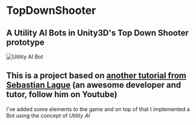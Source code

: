 # TopDownShooter
## A Utility AI Bots in Unity3D's Top Down Shooter prototype
![Utility AI Bot](http://imgur.com/8Z4DCQm "Debug Enabled")

## This is a project based on [another tutorial from Sebastian Lague](https://www.youtube.com/watch?v=SviIeTt2_Lc&list=PLFt_AvWsXl0ctd4dgE1F8g3uec4zKNRV0) (an awesome developer and tutor, follow him on Youtube)

I've added some elements to the game and on top of that I implemented a Bot using the concept of *Utility AI*


